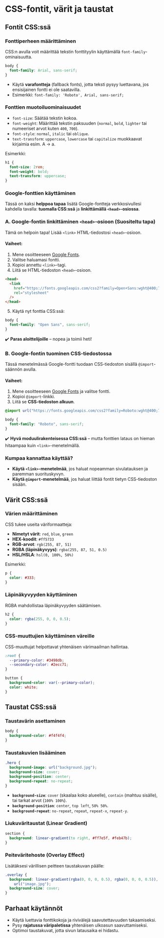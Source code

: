 # CSS-fontit, värit ja taustat

## Fontit CSS:ssä

### Fonttiperheen määrittäminen

CSS:n avulla voit määrittää tekstin fonttityylin käyttämällä `font-family`-ominaisuutta.

```css
body {
  font-family: Arial, sans-serif;
}
```

- Käytä **varafontteja** (fallback fonts), jotta teksti pysyy luettavana, jos ensisijainen fontti ei ole saatavilla.
- Esimerkki: `font-family: 'Roboto', Arial, sans-serif;`

### Fonttien muotoiluominaisuudet

- `font-size`: Säätää tekstin kokoa.
- `font-weight`: Määrittää tekstin paksuuden (`normal`, `bold`, `lighter` tai numeeriset arvot kuten `400`, `700`).
- `font-style`: `normal`, `italic` tai `oblique`.
- `text-transform`: `uppercase`, `lowercase` tai `capitalize` muokkaavat kirjaimia esim. A -> a.

Esimerkki:

```css
h1 {
  font-size: 2rem;
  font-weight: bold;
  text-transform: uppercase;
}
```

### Google-fonttien käyttäminen

Tässä on kaksi **helppoa tapaa** lisätä Google-fontteja verkkosivullesi kahdella tavalla: **tuomalla CSS:ssä** ja **linkittämällä `<head>`-osiossa**.

### A. Google-fontin linkittäminen `<head>`-osioon (Suositeltu tapa)

Tämä on helpoin tapa! Lisää `<link>` HTML-tiedostosi `<head>`-osioon.

#### **Vaiheet:**

1. Mene osoitteeseen [Google Fonts](https://fonts.google.com/).
2. Valitse haluamasi fontti.
3. Kopioi annettu `<link>`-tagi.
4. Liitä se HTML-tiedoston `<head>`-osioon.

```html
<head>
  <link
    href="https://fonts.googleapis.com/css2?family=Open+Sans:wght@400;700&display=swap"
    rel="stylesheet"
  />
</head>
```

5. Käytä nyt fonttia CSS:ssä:

```css
body {
  font-family: "Open Sans", sans-serif;
}
```

✔️ **Paras aloittelijoille** – nopea ja toimii heti!

### B. Google-fontin tuominen CSS-tiedostossa

Tässä menetelmässä Google-fontti tuodaan CSS-tiedoston sisällä `@import`-säännön avulla.

#### **Vaiheet:**

1. Mene osoitteeseen [Google Fonts](https://fonts.google.com/) ja valitse fontti.
2. Kopioi `@import`-linkki.
3. Liitä se **CSS-tiedoston alkuun**.

```css
@import url("https://fonts.googleapis.com/css2?family=Roboto:wght@400;700&display=swap");

body {
  font-family: "Roboto", sans-serif;
}
```

✔️ **Hyvä moduulirakenteisessa CSS:ssä** – mutta fonttien lataus on hieman hitaampaa kuin `<link>`-menetelmällä.

### **Kumpaa kannattaa käyttää?**

- **Käytä `<link>`-menetelmää**, jos haluat nopeamman sivulatauksen ja paremman suorituskyvyn.
- **Käytä `@import`-menetelmää**, jos haluat liittää fontit tietyn CSS-tiedoston sisään.

## Värit CSS:ssä

### Värien määrittäminen

CSS tukee useita väriformaatteja:

- **Nimetyt värit**: `red`, `blue`, `green`
- **HEX-koodit**: `#ff5733`
- **RGB-arvot**: `rgb(255, 87, 51)`
- **RGBA (läpinäkyvyys)**: `rgba(255, 87, 51, 0.5)`
- **HSL/HSLA**: `hsl(0, 100%, 50%)`

Esimerkki:

```css
p {
  color: #333;
}
```

### Läpinäkyvyyden käyttäminen

RGBA mahdollistaa läpinäkyvyyden säätämisen.

```css
h2 {
  color: rgba(255, 0, 0, 0.5);
}
```

### CSS-muuttujien käyttäminen väreille

CSS-muuttujat helpottavat yhtenäisen värimaailman hallintaa.

```css
:root {
  --primary-color: #3498db;
  --secondary-color: #2ecc71;
}

button {
  background-color: var(--primary-color);
  color: white;
}
```

## Taustat CSS:ssä

### Taustavärin asettaminen

```css
body {
  background-color: #f4f4f4;
}
```

### Taustakuvien lisääminen

```css
.hero {
  background-image: url("background.jpg");
  background-size: cover;
  background-position: center;
  background-repeat: no-repeat;
}
```

- **`background-size`**: `cover` (skaalaa koko alueelle), `contain` (mahtuu sisälle), tai tarkat arvot (`100% 100%`).
- **`background-position`**: `center`, `top left`, `50% 50%`.
- **`background-repeat`**: `no-repeat`, `repeat`, `repeat-x`, `repeat-y`.

### Liukuväritaustat (Linear Gradient)

```css
section {
  background: linear-gradient(to right, #ff7e5f, #feb47b);
}
```

### Peiteväritehoste (Overlay Effect)

Lisätäksesi värillisen peitteen taustakuvan päälle:

```css
.overlay {
  background: linear-gradient(rgba(0, 0, 0, 0.5), rgba(0, 0, 0, 0.5)),
    url("image.jpg");
  background-size: cover;
}
```

## Parhaat käytännöt

- Käytä luettavia fonttikokoja ja rivivälejä saavutettavuuden takaamiseksi.
- Pysy **rajatussa väripaletissa** yhtenäisen ulkoasun saavuttamiseksi.
- Optimoi taustakuvat, jotta sivun latausaika ei hidastu.
